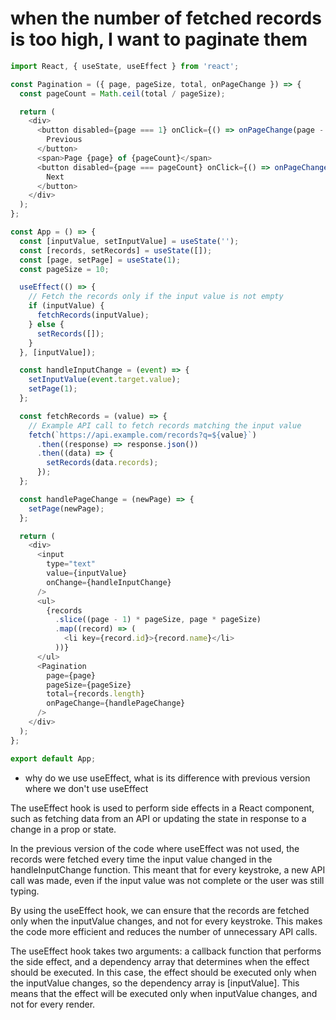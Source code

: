 # when the number of fetched records is too high, I want to paginate them

```javascript
import React, { useState, useEffect } from 'react';

const Pagination = ({ page, pageSize, total, onPageChange }) => {
  const pageCount = Math.ceil(total / pageSize);

  return (
    <div>
      <button disabled={page === 1} onClick={() => onPageChange(page - 1)}>
        Previous
      </button>
      <span>Page {page} of {pageCount}</span>
      <button disabled={page === pageCount} onClick={() => onPageChange(page + 1)}>
        Next
      </button>
    </div>
  );
};

const App = () => {
  const [inputValue, setInputValue] = useState('');
  const [records, setRecords] = useState([]);
  const [page, setPage] = useState(1);
  const pageSize = 10;

  useEffect(() => {
    // Fetch the records only if the input value is not empty
    if (inputValue) {
      fetchRecords(inputValue);
    } else {
      setRecords([]);
    }
  }, [inputValue]);

  const handleInputChange = (event) => {
    setInputValue(event.target.value);
    setPage(1);
  };

  const fetchRecords = (value) => {
    // Example API call to fetch records matching the input value
    fetch(`https://api.example.com/records?q=${value}`)
      .then((response) => response.json())
      .then((data) => {
        setRecords(data.records);
      });
  };

  const handlePageChange = (newPage) => {
    setPage(newPage);
  };

  return (
    <div>
      <input
        type="text"
        value={inputValue}
        onChange={handleInputChange}
      />
      <ul>
        {records
          .slice((page - 1) * pageSize, page * pageSize)
          .map((record) => (
            <li key={record.id}>{record.name}</li>
          ))}
      </ul>
      <Pagination
        page={page}
        pageSize={pageSize}
        total={records.length}
        onPageChange={handlePageChange}
      />
    </div>
  );
};

export default App;
```


- why do we use useEffect, what is its difference with previous version where we don't use useEffect

The useEffect hook is used to perform side effects in a React component, such as fetching data from an API or updating the state in response to a change in a prop or state.

In the previous version of the code where useEffect was not used, the records were fetched every time the input value changed in the handleInputChange function. This meant that for every keystroke, a new API call was made, even if the input value was not complete or the user was still typing.

By using the useEffect hook, we can ensure that the records are fetched only when the inputValue changes, and not for every keystroke. This makes the code more efficient and reduces the number of unnecessary API calls.

The useEffect hook takes two arguments: a callback function that performs the side effect, and a dependency array that determines when the effect should be executed. In this case, the effect should be executed only when the inputValue changes, so the dependency array is [inputValue]. This means that the effect will be executed only when inputValue changes, and not for every render.



